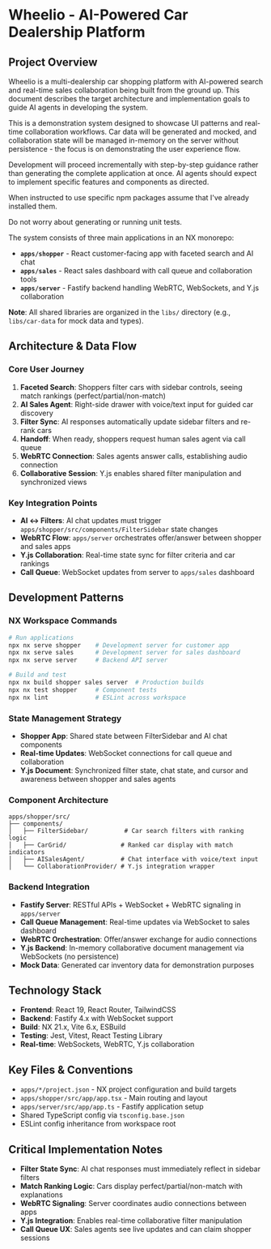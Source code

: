 # Wheelio - AI-Powered Car Dealership Platform

## Project Overview

Wheelio is a multi-dealership car shopping platform with AI-powered search and real-time sales collaboration being built from the ground up. This document describes the target architecture and implementation goals to guide AI agents in developing the system.

This is a demonstration system designed to showcase UI patterns and real-time collaboration workflows. Car data will be generated and mocked, and collaboration state will be managed in-memory on the server without persistence - the focus is on demonstrating the user experience flow.

Development will proceed incrementally with step-by-step guidance rather than generating the complete application at once. AI agents should expect to implement specific features and components as directed.

When instructed to use specific npm packages assume that I've already installed them.

Do not worry about generating or running unit tests.

The system consists of three main applications in an NX monorepo:

- **`apps/shopper`** - React customer-facing app with faceted search and AI chat
- **`apps/sales`** - React sales dashboard with call queue and collaboration tools  
- **`apps/server`** - Fastify backend handling WebRTC, WebSockets, and Y.js collaboration

**Note**: All shared libraries are organized in the `libs/` directory (e.g., `libs/car-data` for mock data and types).

## Architecture & Data Flow

### Core User Journey
1. **Faceted Search**: Shoppers filter cars with sidebar controls, seeing match rankings (perfect/partial/non-match)
2. **AI Sales Agent**: Right-side drawer with voice/text input for guided car discovery
3. **Filter Sync**: AI responses automatically update sidebar filters and re-rank cars
4. **Handoff**: When ready, shoppers request human sales agent via call queue
5. **WebRTC Connection**: Sales agents answer calls, establishing audio connection
6. **Collaborative Session**: Y.js enables shared filter manipulation and synchronized views

### Key Integration Points
- **AI ↔ Filters**: AI chat updates must trigger `apps/shopper/src/components/FilterSidebar` state changes
- **WebRTC Flow**: `apps/server` orchestrates offer/answer between shopper and sales apps
- **Y.js Collaboration**: Real-time state sync for filter criteria and car rankings
- **Call Queue**: WebSocket updates from server to `apps/sales` dashboard

## Development Patterns

### NX Workspace Commands
```bash
# Run applications
npx nx serve shopper    # Development server for customer app
npx nx serve sales      # Development server for sales dashboard  
npx nx serve server     # Backend API server

# Build and test
npx nx build shopper sales server  # Production builds
npx nx test shopper     # Component tests
npx nx lint             # ESLint across workspace
```

### State Management Strategy
- **Shopper App**: Shared state between FilterSidebar and AI chat components
- **Real-time Updates**: WebSocket connections for call queue and collaboration
- **Y.js Document**: Synchronized filter state, chat state, and cursor and awareness between shopper and sales agents

### Component Architecture
```
apps/shopper/src/
├── components/
│   ├── FilterSidebar/          # Car search filters with ranking logic
│   ├── CarGrid/               # Ranked car display with match indicators
│   ├── AISalesAgent/          # Chat interface with voice/text input
│   └── CollaborationProvider/ # Y.js integration wrapper
```

### Backend Integration
- **Fastify Server**: RESTful APIs + WebSocket + WebRTC signaling in `apps/server`
- **Call Queue Management**: Real-time updates via WebSocket to sales dashboard
- **WebRTC Orchestration**: Offer/answer exchange for audio connections
- **Y.js Backend**: In-memory collaborative document management via WebSockets (no persistence)
- **Mock Data**: Generated car inventory data for demonstration purposes

## Technology Stack
- **Frontend**: React 19, React Router, TailwindCSS
- **Backend**: Fastify 4.x with WebSocket support
- **Build**: NX 21.x, Vite 6.x, ESBuild
- **Testing**: Jest, Vitest, React Testing Library
- **Real-time**: WebSockets, WebRTC, Y.js collaboration

## Key Files & Conventions
- `apps/*/project.json` - NX project configuration and build targets
- `apps/shopper/src/app/app.tsx` - Main routing and layout
- `apps/server/src/app/app.ts` - Fastify application setup
- Shared TypeScript config via `tsconfig.base.json`
- ESLint config inheritance from workspace root

## Critical Implementation Notes
- **Filter State Sync**: AI chat responses must immediately reflect in sidebar filters
- **Match Ranking Logic**: Cars display perfect/partial/non-match with explanations
- **WebRTC Signaling**: Server coordinates audio connections between apps
- **Y.js Integration**: Enables real-time collaborative filter manipulation
- **Call Queue UX**: Sales agents see live updates and can claim shopper sessions
